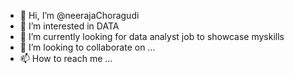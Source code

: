 - 👋 Hi, I’m @neerajaChoragudi
- 👀 I’m interested in DATA
- 🌱 I’m currently looking for data analyst job to showcase myskills
- 💞️ I’m looking to collaborate on ...
- 📫 How to reach me ...

<!---
neerajaChoragudi/neerajaChoragudi is a ✨ special ✨ repository because its `README.md` (this file) appears on your GitHub profile.
You can click the Preview link to take a look at your changes.
--->
